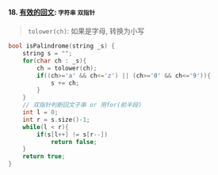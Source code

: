 #### 18. [有效的回文](https://leetcode.cn/problems/XltzEq/): `字符串` `双指针`

> `tolower(ch)`: 如果是字母, 转换为小写

```CPP
bool isPalindrome(string _s) {
    string s = "";
    for(char ch : _s){
        ch = tolower(ch);
        if((ch>='a' && ch<='z') || (ch>='0' && ch<='9')){
            s += ch;
        }
    }
    // 双指针判断回文子串 or 用for(前半段)
    int l = 0;
    int r = s.size()-1;
    while(l < r){
        if(s[l++] != s[r--])
            return false;
    }
    return true;
}
```